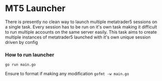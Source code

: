 # MT5 Launcher
There is presently no clean way to launch multiple metatrader5 sessions on a single task. Every session has to be run on it's own task making it difficult to run multiple accounts on the same server easily. This task aims to create multiple instances of metatrader5 launched with it's own unique session driven by config

### How to run launcher
```
go run main.go
```   
Ensure to format if making any modification `gofmt -w main.go`
